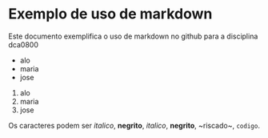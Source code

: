 # Exemplo de uso de markdown

Este documento exemplifica o uso de markdown no github para a disciplina dca0800

* alo
* maria
* jose

1. alo
1. maria
1. jose

Os caracteres podem ser *italico*, **negrito**,  _italico_, __negrito__, ~riscado~, `codigo`. 